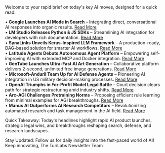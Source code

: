 <p>Welcome to your rapid brief on today's key AI moves, designed for a quick read.</p>
<p>• <strong>Google Launches AI Mode in Search</strong> – Integrating direct, conversational AI responses into organic results. <a href="https://blog.google/products/search/ai-mode-search/">Read More</a><br />
• <strong>LM Studio Releases Python &amp; JS SDKs</strong> – Streamlining AI integration for developers with rich documentation. <a href="https://lmstudio.ai/blog/introducing-lmstudio-sdk">Read More</a><br />
• <strong>SynaLinks Unveils Keras-Inspired LLM Framework</strong> – A production-ready, DAG-based solution for smarter AI workflows. <a href="https://github.com/SynaLinks/synalinks">Read More</a><br />
• <strong>Latitude Agents Debuts Autonomous Agent Platform</strong> – Empowering self-improving AI with extended MCP and Docker integration. <a href="https://latitude.so/agents">Read More</a><br />
• <strong>GenTube Launches Ultra-Fast AI Art Generation</strong> – Collaborative platform delivers 2-second, unlimited free image generations. <a href="https://www.gentube.app/?_cid=np">Read More</a><br />
• <strong>Microsoft-Anduril Team Up for AI Defense Agents</strong> – Pioneering AI integration in US military decision-making processes. <a href="https://scale.com/blog/thunderforge-ai-for-american-defense">Read More</a><br />
• <strong>OpenAI Triumphs in For-Profit Model Legal Battle</strong> – Court decision clears path for strategic restructuring amid industry shifts. <a href="https://www.cnbc.com/2025/03/04/judge-denies-musk-attempt-to-block-openai-from-becoming-for-profit-.html">Read More</a><br />
• <strong>Arc‑AGI Challenges Pretraining Norms</strong> – Proposing efficient rule learning from minimal examples for AGI breakthroughs. <a href="https://twitter.com/LiaoIsaac91893/status/1896944891319742499">Read More</a><br />
• <strong>Manus AI Outperforms AI Research Competitors</strong> – Revolutionizing automated research and task management in the AI field. <a href="https://manus.im/">Read More</a></p>
<p>Quick Takeaway: Today's headlines highlight rapid AI product launches, strategic legal wins, and breakthroughs reshaping search, defense, and research landscapes.</p>
<p>Stay Updated: Follow us for daily insights into the fast-paced world of AI! Keep innovating, The TuriLabs Newsletter Team</p>